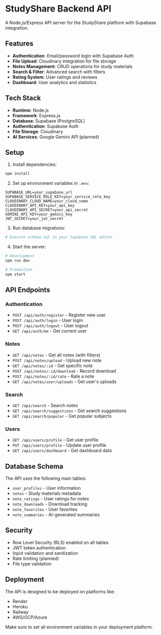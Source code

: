 
# StudyShare Backend API

A Node.js/Express API server for the StudyShare platform with Supabase integration.

## Features

- **Authentication**: Email/password login with Supabase Auth
- **File Upload**: Cloudinary integration for file storage
- **Notes Management**: CRUD operations for study materials
- **Search & Filter**: Advanced search with filters
- **Rating System**: User ratings and reviews
- **Dashboard**: User analytics and statistics

## Tech Stack

- **Runtime**: Node.js
- **Framework**: Express.js
- **Database**: Supabase (PostgreSQL)
- **Authentication**: Supabase Auth
- **File Storage**: Cloudinary
- **AI Services**: Google Gemini API (planned)

## Setup

1. Install dependencies:
```bash
npm install
```

2. Set up environment variables in `.env`:
```env
SUPABASE_URL=your_supabase_url
SUPABASE_SERVICE_ROLE_KEY=your_service_role_key
CLOUDINARY_CLOUD_NAME=your_cloud_name
CLOUDINARY_API_KEY=your_api_key
CLOUDINARY_API_SECRET=your_api_secret
GEMINI_API_KEY=your_gemini_key
JWT_SECRET=your_jwt_secret
```

3. Run database migrations:
```bash
# Execute schema.sql in your Supabase SQL editor
```

4. Start the server:
```bash
# Development
npm run dev

# Production
npm start
```

## API Endpoints

### Authentication
- `POST /api/auth/register` - Register new user
- `POST /api/auth/login` - User login
- `POST /api/auth/logout` - User logout
- `GET /api/auth/me` - Get current user

### Notes
- `GET /api/notes` - Get all notes (with filters)
- `POST /api/notes/upload` - Upload new note
- `GET /api/notes/:id` - Get specific note
- `POST /api/notes/:id/download` - Record download
- `POST /api/notes/:id/rate` - Rate a note
- `GET /api/notes/user/uploads` - Get user's uploads

### Search
- `GET /api/search` - Search notes
- `GET /api/search/suggestions` - Get search suggestions
- `GET /api/search/popular` - Get popular subjects

### Users
- `GET /api/users/profile` - Get user profile
- `PUT /api/users/profile` - Update user profile
- `GET /api/users/dashboard` - Get dashboard data

## Database Schema

The API uses the following main tables:
- `user_profiles` - User information
- `notes` - Study materials metadata
- `note_ratings` - User ratings for notes
- `note_downloads` - Download tracking
- `note_favorites` - User favorites
- `note_summaries` - AI-generated summaries

## Security

- Row Level Security (RLS) enabled on all tables
- JWT token authentication
- Input validation and sanitization
- Rate limiting (planned)
- File type validation

## Deployment

The API is designed to be deployed on platforms like:
- Render
- Heroku
- Railway
- AWS/GCP/Azure

Make sure to set all environment variables in your deployment platform.
